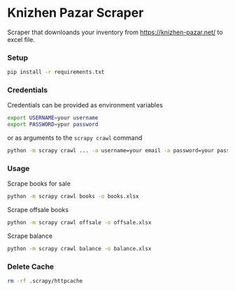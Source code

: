 # Knizhen Pazar Scraper
Scraper that downloands your inventory from https://knizhen-pazar.net/ to excel file.

### Setup
```bash
pip install -r requirements.txt
```

### Credentials
Credentials can be provided as environment variables 
```bash
export USERNAME=your username
export PASSWORD=ypur password
```
or as arguments to the `scrapy crawl` command
```bash
python -m scrapy crawl ... -a username=your email -a password=your password
```

### Usage
Scrape books for sale
```bash
python -m scrapy crawl books -o books.xlsx
```
Scrape offsale books
```bash
python -m scrapy crawl offsale -o offsale.xlsx
```
Scrape balance
```bash
python -m scrapy crawl balance -o balance.xlsx
```

### Delete Cache
```bash
rm -rf .scrapy/httpcache
```
